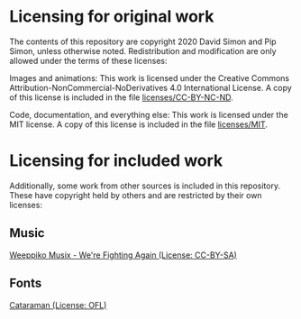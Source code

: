 # Licensing for original work

The contents of this repository are copyright 2020 David Simon and Pip Simon, unless
otherwise noted. Redistribution and modification are only allowed under the terms
of these licenses:

Images and animations: This work is licensed under the Creative Commons Attribution-NonCommercial-NoDerivatives 4.0 International License. A copy of this license is included in the file [licenses/CC-BY-NC-ND](licenses/CC-BY-NC-ND).

Code, documentation, and everything else: This work is licensed under the MIT license. A copy of this license is included in the file [licenses/MIT](licenses/MIT).

# Licensing for included work

Additionally, some work from other sources is included in this repository.
These have copyright held by others and are restricted by their own licenses:

## Music

[Weeppiko Musix - We're Fighting Again (License: CC-BY-SA)](https://modarchive.org/module.php?186502)

## Fonts

[Cataraman (License: OFL)](https://fonts.google.com/specimen/Catamaran)


